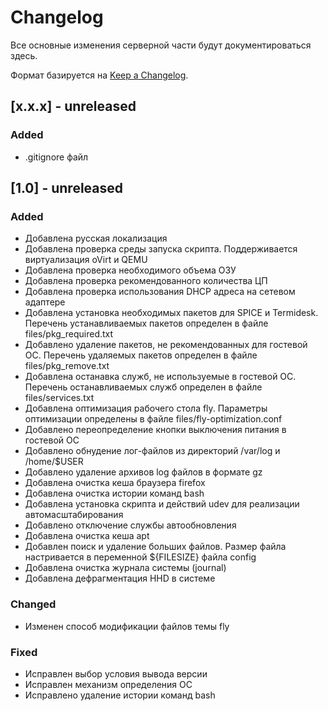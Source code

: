 # Changelog
Все основные изменения серверной части будут документироваться здесь.

Формат базируется на [Keep a Changelog](https://keepachangelog.com/en/1.0.0/).

## [x.x.x] - unreleased
### Added
- .gitignore файл

## [1.0] - unreleased
### Added
- Добавлена русская локализация
- Добавлена проверка среды запуска скрипта. Поддерживается виртуализация oVirt и QEMU
- Добавлена проверка необходимого объема ОЗУ
- Добавлена проверка рекомендованного количества ЦП
- Добавлена проверка использования DHCP адреса на сетевом адаптере
- Добавлена установка необходимых пакетов для SPICE и Termidesk. Перечень устанавливаемых пакетов определен в файле files/pkg_required.txt
- Добавлено удаление пакетов, не рекомендованных для гостевой ОС. Перечень удаляемых пакетов определен в файле files/pkg_remove.txt
- Добавлена останавка служб, не используемые в гостевой ОС. Перечень останавливаемых служб определен в файле files/services.txt
- Добавлена оптимизация рабочего стола fly. Параметры оптимизации определены в файле files/fly-optimization.conf
- Добавлено переопределение кнопки выключения питания в гостевой ОС
- Добавлено обнудение лог-файлов из директорий /var/log и /home/$USER
- Добавлено удаление архивов log файлов в формате gz 
- Добавлена очистка кеша браузера firefox 
- Добавлена очистка истории команд bash
- Добавлена установка скрипта и действий udev для реализации автомасштабирования
- Добавлено отключение службы автообновления
- Добавлена очистка кеша apt
- Добавлен поиск и удаление больших файлов. Размер файла настривается в переменной ${FILESIZE} файла config
- Добавлена очистка журнала системы (journal)
- Добавлена дефрагментация HHD в системе
### Changed
- Изменен способ модификации файлов темы fly

### Fixed

- Исправлен выбор условия вывода версии
- Исправлен механизм определения ОС
- Исправлено удаление истории команд bash

